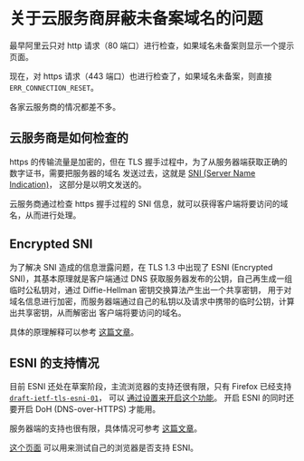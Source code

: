# 关于云服务商屏蔽未备案域名的问题

最早阿里云只对 http 请求（80 端口）进行检查，如果域名未备案则显示一个提示页面。

现在，对 https 请求（443 端口）也进行检查了，如果域名未备案，则直接 `ERR_CONNECTION_RESET`。

各家云服务商的情况都差不多。

## 云服务商是如何检查的

https 的传输流量是加密的，但在 TLS 握手过程中，为了从服务器端获取正确的数字证书，需要把服务器的域名
发送过去，这就是 [SNI (Server Name Indication)](https://en.wikipedia.org/wiki/Server_Name_Indication)，
这部分是以明文发送的。

云服务商通过检查 https 握手过程的 SNI 信息，就可以获得客户端将要访问的域名，从而进行处理。

## Encrypted SNI

为了解决 SNI 造成的信息泄露问题，在 TLS 1.3 中出现了 ESNI (Encrypted SNI)，其基本原理就是客户端通过 DNS
获取服务器发布的公钥，自己再生成一组临时公私钥对，通过 Diffie-Hellman 密钥交换算法产生出一个共享密钥，
用于对域名信息进行加密，而服务器端通过自己的私钥以及请求中携带的临时公钥，计算出共享密钥，从而解密出
客户端将要访问的域名。

具体的原理解释可以参考 [这篇文章](https://blog.cloudflare.com/encrypted-sni/)。

## ESNI 的支持情况

目前 ESNI 还处在草案阶段，主流浏览器的支持还很有限，只有 Firefox 已经支持 [`draft-ietf-tls-esni-01`](https://tools.ietf.org/html/draft-ietf-tls-esni-01)，
可以 [通过设置来开启这个功能](https://miketabor.com/enable-dns-over-https-and-encrypted-sni-in-firefox/)。
开启 ESNI 的同时还要开启 DoH (DNS-over-HTTPS) 才能用。

服务器端的支持也很有限，具体情况可参考 [这篇文章](https://serverfault.com/a/976414)。

[这个页面](https://www.cloudflare.com/ssl/encrypted-sni/) 可以用来测试自己的浏览器是否支持 ESNI。
